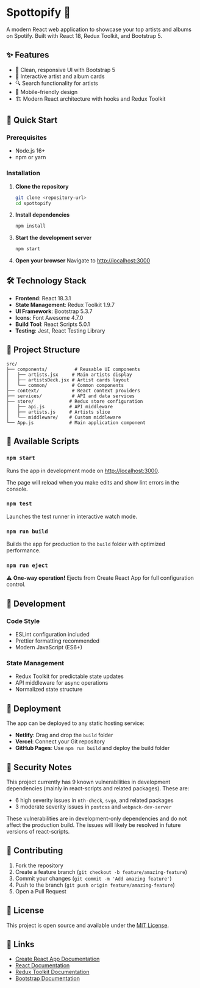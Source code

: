 # Spottopify 🎵

A modern React web application to showcase your top artists and albums on Spotify. Built with React 18, Redux Toolkit, and Bootstrap 5.

## ✨ Features

- 🎨 Clean, responsive UI with Bootstrap 5
- 🎪 Interactive artist and album cards
- 🔍 Search functionality for artists
- 📱 Mobile-friendly design
- 🏗️ Modern React architecture with hooks and Redux Toolkit

## 🚀 Quick Start

### Prerequisites

- Node.js 16+ 
- npm or yarn

### Installation

1. **Clone the repository**
   ```bash
   git clone <repository-url>
   cd spottopify
   ```

2. **Install dependencies**
   ```bash
   npm install
   ```

3. **Start the development server**
   ```bash
   npm start
   ```

4. **Open your browser**
   Navigate to [http://localhost:3000](http://localhost:3000)

## 🛠️ Technology Stack

- **Frontend**: React 18.3.1
- **State Management**: Redux Toolkit 1.9.7
- **UI Framework**: Bootstrap 5.3.7
- **Icons**: Font Awesome 4.7.0
- **Build Tool**: React Scripts 5.0.1
- **Testing**: Jest, React Testing Library

## 📁 Project Structure

```
src/
├── components/          # Reusable UI components
│   ├── artists.jsx     # Main artists display
│   ├── artistsDeck.jsx # Artist cards layout
│   └── common/         # Common components
├── context/            # React context providers
├── services/           # API and data services
├── store/             # Redux store configuration
│   ├── api.js         # API middleware
│   ├── artists.js     # Artists slice
│   └── middleware/    # Custom middleware
└── App.js             # Main application component
```

## 📝 Available Scripts

### `npm start`

Runs the app in development mode on [http://localhost:3000](http://localhost:3000).

The page will reload when you make edits and show lint errors in the console.

### `npm test`

Launches the test runner in interactive watch mode.

### `npm run build`

Builds the app for production to the `build` folder with optimized performance.

### `npm run eject`

⚠️ **One-way operation!** Ejects from Create React App for full configuration control.

## 🔧 Development

### Code Style
- ESLint configuration included
- Prettier formatting recommended
- Modern JavaScript (ES6+)

### State Management
- Redux Toolkit for predictable state updates
- API middleware for async operations
- Normalized state structure

## 🚀 Deployment

The app can be deployed to any static hosting service:

- **Netlify**: Drag and drop the `build` folder
- **Vercel**: Connect your Git repository
- **GitHub Pages**: Use `npm run build` and deploy the build folder

## 🚨 Security Notes

This project currently has 9 known vulnerabilities in development dependencies (mainly in react-scripts and related packages). These are:
- 6 high severity issues in `nth-check`, `svgo`, and related packages
- 3 moderate severity issues in `postcss` and `webpack-dev-server`

These vulnerabilities are in development-only dependencies and do not affect the production build. The issues will likely be resolved in future versions of react-scripts.

## 🤝 Contributing

1. Fork the repository
2. Create a feature branch (`git checkout -b feature/amazing-feature`)
3. Commit your changes (`git commit -m 'Add amazing feature'`)
4. Push to the branch (`git push origin feature/amazing-feature`)
5. Open a Pull Request

## 📄 License

This project is open source and available under the [MIT License](LICENSE).

## 🔗 Links

- [Create React App Documentation](https://facebook.github.io/create-react-app/docs/getting-started)
- [React Documentation](https://reactjs.org/)
- [Redux Toolkit Documentation](https://redux-toolkit.js.org/)
- [Bootstrap Documentation](https://getbootstrap.com/docs/5.3/getting-started/introduction/)
